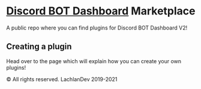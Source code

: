 # <a href="https://github.com/LachlanDev/Discord-BOT-Dashboard-V2" target="_blank">Discord BOT Dashboard</a> Marketplace
 A public repo where you can find plugins for Discord BOT Dashboard V2!

## Creating a plugin
Head over to the <a href="https://dbd.lachlan-dev.com/docs/plugins/" target="_blank"></a> page which will explain how you can create your own plugins!

 © All rights reserved. LachlanDev 2019-2021
